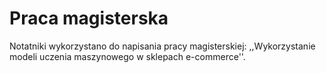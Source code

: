 # Praca magisterska

Notatniki wykorzystano do napisania pracy magisterskiej: ,,Wykorzystanie modeli uczenia maszynowego w sklepach e-commerce''.

